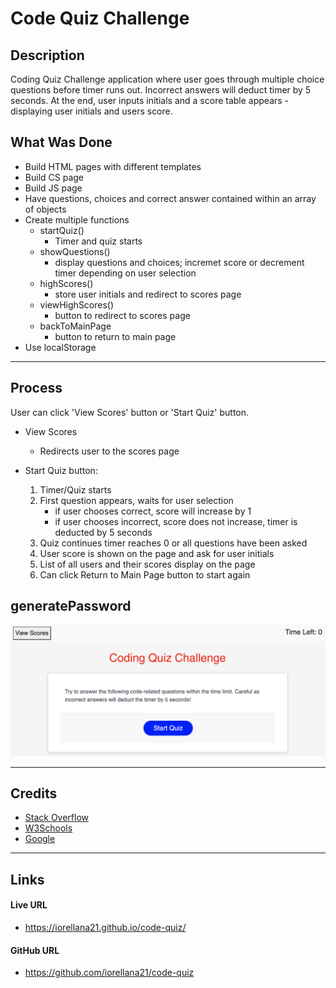 # Code Quiz Challenge
## Description
Coding Quiz Challenge application where user goes through multiple choice questions before timer runs out. Incorrect answers will deduct timer by 5 seconds. At the end, user inputs initials and a score table appears - displaying user initials and users score.
## What Was Done
* Build HTML pages with different templates
* Build CS page
* Build JS page
* Have questions, choices and correct answer contained within an array of objects
* Create multiple functions
    * startQuiz()
        * Timer and quiz starts
    * showQuestions()
        * display questions and choices; incremet score or decrement timer depending on user selection
    * highScores()
        * store user initials and redirect to scores page
    * viewHighScores()
        * button to redirect to scores page
    * backToMainPage
        * button to return to main page
* Use localStorage

---
## Process
User can click 'View Scores' button or 'Start Quiz' button.
* View Scores
    * Redirects user to the scores page
* Start Quiz button:

    1. Timer/Quiz starts
    2. First question appears, waits for user selection
        * if user chooses correct, score will increase by 1
        * if user chooses incorrect, score does not increase, timer is deducted by 5 seconds
    3. Quiz continues timer reaches 0 or all questions have been asked
    4. User score is shown on the page and ask for user initials
    5. List of all users and their scores display on the page
    6. Can click Return to Main Page button to start again

## generatePassword
![alt text](https://raw.githubusercontent.com/iorellana21/code-quiz/main/assets/code-quiz-main-page.png "code-quiz-main-page")

---
## Credits
* [Stack Overflow](https://stackoverflow.com/)
* [W3Schools](https://www.w3schools.com/)
* [Google](https://www.google.com/)

---
## Links
#### Live URL
* https://iorellana21.github.io/code-quiz/
#### GitHub URL
* https://github.com/iorellana21/code-quiz